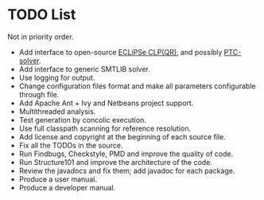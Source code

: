 TODO List
=========

Not in priority order.

* Add interface to open-source [ECLiPSe CLP(QR)](http://eclipseclp.org), and possibly [PTC-solver](https://github.com/echancrure/PTC-Solver.git).
* Add interface to generic SMTLIB solver.
* Use logging for output.
* Change configuration files format and make all parameters configurable through file.
* Add Apache Ant + Ivy and Netbeans project support.
* Multithreaded analysis.
* Test generation by concolic execution.
* Use full classpath scanning for reference resolution.
* Add license and copyright at the beginning of each source file.
* Fix all the TODOs in the source.
* Run Findbugs, Checkstyle, PMD and improve the quality of code.
* Run Structure101 and improve the architecture of the code.
* Review the javadocs and fix them; add javadoc for each package.
* Produce a user manual.
* Produce a developer manual.
